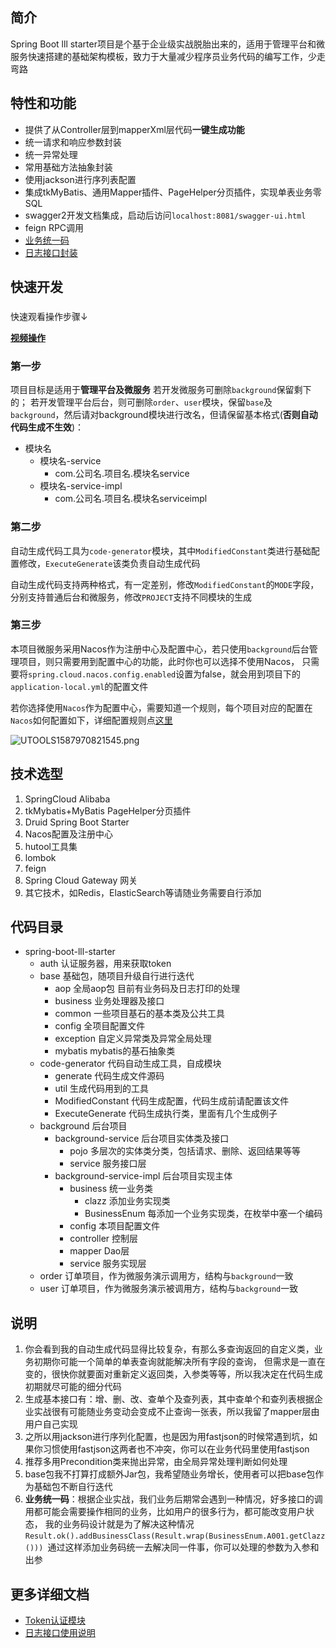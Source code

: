 ## 简介
Spring Boot lll starter项目是个基于企业级实战脱胎出来的，适用于管理平台和微服务快速搭建的基础架构模板，致力于大量减少程序员业务代码的编写工作，少走弯路

## 特性和功能
- 提供了从Controller层到mapperXml层代码**一键生成功能**
- 统一请求和响应参数封装
- 统一异常处理
- 常用基础方法抽象封装
- 使用jackson进行序列表配置
- 集成tkMyBatis、通用Mapper插件、PageHelper分页插件，实现单表业务零SQL
- swagger2开发文档集成，启动后访问`localhost:8081/swagger-ui.html`
- feign RPC调用
- [业务统一码](#1)
- [日志接口封装](#2)

## 快速开发
###
快速观看操作步骤↓

[**视频操作**](https://v.youku.com/v_show/id_XNDY1MjcxNDI2NA==.html?spm=a2h0c.8166622.PhoneSokuUgc_1.dtitle)

### 第一步
项目目标是适用于**管理平台及微服务**
若开发微服务可删除`background`保留剩下的；
若开发管理平台后台，则可删除`order`、`user`模块，保留`base`及`background`，然后请对background模块进行改名，但请保留基本格式(**否则自动代码生成不生效**)：
- 模块名
  - 模块名-service
    - com.公司名.项目名.模块名service
  - 模块名-service-impl
    - com.公司名.项目名.模块名serviceimpl

### 第二步
自动生成代码工具为`code-generator`模块，其中`ModifiedConstant`类进行基础配置修改，`ExecuteGenerate`该类负责自动生成代码

自动生成代码支持两种格式，有一定差别，修改`ModifiedConstant`的`MODE`字段，分别支持普通后台和微服务，修改`PROJECT`支持不同模块的生成

### 第三步
本项目微服务采用Nacos作为注册中心及配置中心，若只使用`background`后台管理项目，则只需要用到配置中心的功能，此时你也可以选择不使用Nacos，
只需要将`spring.cloud.nacos.config.enabled`设置为false，就会用到项目下的`application-local.yml`的配置文件

若你选择使用`Nacos`作为配置中心，需要知道一个规则，每个项目对应的配置在`Nacos`如何配置如下，详细配置规则点[这里](https://nacos.io/zh-cn/docs/quick-start-spring-cloud.html)

![UTOOLS1587970821545.png](https://user-gold-cdn.xitu.io/2020/4/27/171ba6fcfde5810a?w=1350&h=248&f=png&s=31544)


## 技术选型
1. SpringCloud Alibaba
2. tkMybatis+MyBatis PageHelper分页插件
3. Druid Spring Boot Starter
4. Nacos配置及注册中心
5. hutool工具集
6. lombok
7. feign
8. Spring Cloud Gateway 网关
9. 其它技术，如Redis，ElasticSearch等请随业务需要自行添加

## 代码目录

- spring-boot-lll-starter
  - auth 认证服务器，用来获取token
  - base 基础包，随项目升级自行进行迭代
    - aop 全局aop包 目前有业务码及日志打印的处理
    - business 业务处理器及接口
    - common 一些项目基石的基本类及公共工具
    - config 全项目配置文件
    - exception 自定义异常类及异常全局处理
    - mybatis mybatis的基石抽象类
  - code-generator 代码自动生成工具，自成模块
    - generate 代码生成文件源码
    - util 生成代码用到的工具
    - ModifiedConstant 代码生成配置，代码生成前请配置该文件
    - ExecuteGenerate 代码生成执行类，里面有几个生成例子
  - background 后台项目
    - background-service 后台项目实体类及接口
      - pojo 多层次的实体类分类，包括请求、删除、返回结果等等
      - service 服务接口层
    - background-service-impl 后台项目实现主体
      - business 统一业务类
        - clazz 添加业务实现类
        - BusinessEnum 每添加一个业务实现类，在枚举中塞一个编码
      - config 本项目配置文件
      - controller 控制层
      - mapper Dao层
      - service 服务实现层
  - order 订单项目，作为微服务演示调用方，结构与`background`一致
  - user 订单项目，作为微服务演示被调用方，结构与`background`一致

## 说明
1. 你会看到我的自动生成代码显得比较复杂，有那么多查询返回的自定义类，业务初期你可能一个简单的单表查询就能解决所有字段的查询，
但需求是一直在变的，很快你就要面对重新定义返回类，入参类等等，所以我决定在代码生成初期就尽可能的细分代码
2. 生成基本接口有：增、删、改、查单个及查列表，其中查单个和查列表根据企业实战很有可能随业务变动会变成不止查询一张表，所以我留了mapper层由用户自己实现
3. 之所以用jackson进行序列化配置，也是因为用fastjson的时候常遇到坑，如果你习惯使用fastjson这两者也不冲突，你可以在业务代码里使用fastjson
4. 推荐多用Precondition类来抛出异常，由全局异常处理判断如何处理
5. base包我不打算打成额外Jar包，我希望随业务增长，使用者可以把base包作为基础包不断自行迭代
6. **业务统一码**：<span id="1">根据企业实战，我们业务后期常会遇到一种情况，好多接口的调用都可能会需要操作相同的业务，比如用户的很多行为，都可能改变用户状态，
我的业务码设计就是为了解决这种情况`Result.ok().addBusinessClass(Result.wrap(BusinessEnum.A001.getClazz())) `通过这样添加业务码统一去解决同一件事，你可以处理的参数为入参和出参
</span>

## 更多详细文档
- [Token认证模块](https://github.com/tzxylao/spring-boot-lll-starter/wiki/1.-Token%E8%AE%A4%E8%AF%81%E6%A8%A1%E5%9D%97)
- <span id="2">[日志接口使用说明](https://github.com/tzxylao/spring-boot-lll-starter/wiki/2.-%E6%97%A5%E5%BF%97%E6%8E%A5%E5%8F%A3%E4%BD%BF%E7%94%A8%E8%AF%B4%E6%98%8E)</span>
